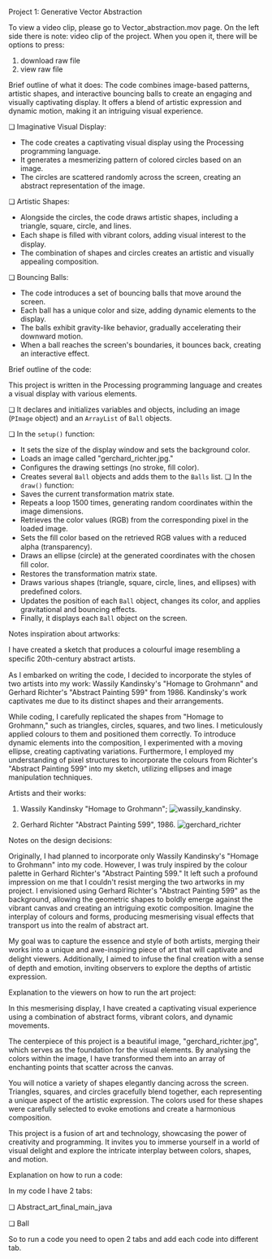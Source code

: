 Project 1: Generative Vector Abstraction

To view a video clip, please go to Vector_abstraction.mov page. On the left side there is note: video clip of the project. 
When you open it, there will be options to press: 
1. download raw file 
2. view raw file 

Brief outline of what it does:
The code combines image-based patterns, artistic shapes, and interactive bouncing balls to create an engaging and visually captivating display. It offers a blend of artistic expression and dynamic motion, making it an intriguing visual experience.

❏ Imaginative Visual Display:
- The code creates a captivating visual display using the Processing programming language.
- It generates a mesmerizing pattern of colored circles based on an image.
- The circles are scattered randomly across the screen, creating an abstract representation of the image.

❏ Artistic Shapes:
- Alongside the circles, the code draws artistic shapes, including a triangle, square, circle, and lines.
- Each shape is ﬁlled with vibrant colors, adding visual interest to the display.
- The combination of shapes and circles creates an artistic and visually appealing composition.

❏ Bouncing Balls:
- The code introduces a set of bouncing balls that move around the screen.
- Each ball has a unique color and size, adding dynamic elements to the display.
- The balls exhibit gravity-like behavior, gradually accelerating their downward motion.
- When a ball reaches the screen's boundaries, it bounces back, creating an interactive effect.



Brief outline of the code:

This project is written in the Processing programming language and creates a visual display with various elements.

❏ It declares and initializes variables and objects, including an image (`PImage` object) and an `ArrayList` of `Ball` objects.

❏ In the `setup()` function:
- It sets the size of the display window and sets the background color.
- Loads an image called "gerchard_richter.jpg."
- Conﬁgures the drawing settings (no stroke, ﬁll color).
- Creates several `Ball` objects and adds them to the `Balls` list. ❏ In the `draw()` function:
- Saves the current transformation matrix state.
- Repeats a loop 1500 times, generating random coordinates within the image dimensions.
- Retrieves the color values (RGB) from the corresponding pixel in the loaded image.
- Sets the ﬁll color based on the retrieved RGB values with a reduced alpha (transparency).
- Draws an ellipse (circle) at the generated coordinates with the chosen ﬁll color.
- Restores the transformation matrix state.
- Draws various shapes (triangle, square, circle, lines, and ellipses) with predeﬁned colors.
- Updates the position of each `Ball` object, changes its color, and applies gravitational and bouncing effects.
- Finally, it displays each `Ball` object on the screen.



Notes inspiration about artworks:

I have created a sketch that produces a colourful image resembling a speciﬁc 20th-century abstract artists.

As I embarked on writing the code, I decided to incorporate the styles of two artists into my work: Wassily Kandinsky's "Homage to Grohmann" and Gerhard Richter's "Abstract Painting 599" from 1986. Kandinsky's work captivates me due to its distinct shapes and their arrangements.

While coding, I carefully replicated the shapes from "Homage to Grohmann," such as triangles, circles, squares, and two lines. I meticulously applied colours to them and positioned them correctly. To introduce dynamic elements into the composition, I experimented with a moving ellipse, creating captivating variations. Furthermore, I employed my understanding of pixel structures to incorporate the colours from Richter's "Abstract Painting 599" into my sketch, utilizing ellipses and image manipulation techniques.


Artists and their works:
1. Wassily Kandinsky "Homage to Grohmann"; 
![wassily_kandinsky](https://user-images.githubusercontent.com/107992163/175054308-162a3a54-3ba5-4785-977c-e8d4b5fc3a32.jpg).

2. Gerhard Richter "Abstract Painting 599", 1986.
![gerchard_richter](https://user-images.githubusercontent.com/107992163/175054312-f73a22d2-367d-43fd-a00c-d7b8b6a10393.jpg)



Notes on the design decisions:

Originally, I had planned to incorporate only Wassily Kandinsky's "Homage to Grohmann" into my code. However, I was truly inspired by the colour palette in Gerhard Richter's "Abstract Painting 599." It left such a profound impression on me that I couldn't resist merging the two artworks in my project. I envisioned using Gerhard Richter's "Abstract Painting 599" as the background, allowing the geometric shapes to boldly emerge against the vibrant canvas and creating an intriguing exotic composition. Imagine the interplay of colours and forms, producing mesmerising visual effects that transport us into the realm of abstract art.

My goal was to capture the essence and style of both artists, merging their works into a unique and awe-inspiring piece of art that will captivate and delight viewers. Additionally, I aimed to infuse the ﬁnal creation with a sense of depth and emotion, inviting observers to explore the depths of artistic expression.



Explanation to the viewers on how to run the art project:

In this mesmerising display, I have created a captivating visual experience using a combination of abstract forms, vibrant colors, and dynamic movements.

The centerpiece of this project is a beautiful image, "gerchard_richter.jpg", which serves as the foundation for the visual elements. By analysing the colors within the image, I have transformed them into an array of enchanting points that scatter across the canvas.

You will notice a variety of shapes elegantly dancing across the screen. Triangles, squares, and circles gracefully blend together, each representing a unique aspect of the artistic expression. The colors used for these shapes were carefully selected to evoke emotions and create a harmonious composition.

This project is a fusion of art and technology, showcasing the power of creativity and programming. It invites you to immerse yourself in a world of visual delight and explore the intricate interplay between colors, shapes, and motion.



Explanation on how to run a code:

In my code I have 2 tabs:

❏ Abstract_art_ﬁnal_main_java 

❏ Ball

So to run a code you need to open 2 tabs and add each code into different tab.
